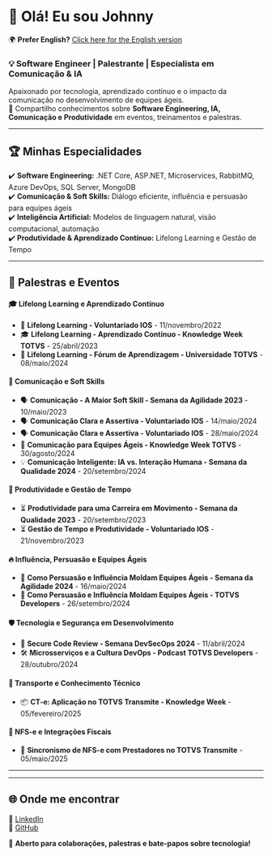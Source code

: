 # 👋 Olá! Eu sou Johnny

🌍 **Prefer English?** [Click here for the English version](README.en.md)  

### 💡 Software Engineer | Palestrante | Especialista em Comunicação & IA 

Apaixonado por tecnologia, aprendizado contínuo e o impacto da comunicação no desenvolvimento de equipes ágeis.   
🚀 Compartilho conhecimentos sobre **Software Engineering, IA, Comunicação e Produtividade** em eventos, treinamentos e palestras.

---

## 🏆 **Minhas Especialidades**  
✔️ **Software Engineering:** .NET Core, ASP.NET, Microservices, RabbitMQ, Azure DevOps, SQL Server, MongoDB  
✔️ **Comunicação & Soft Skills:** Diálogo eficiente, influência e persuasão para equipes ágeis  
✔️ **Inteligência Artificial:** Modelos de linguagem natural, visão computacional, automação  
✔️ **Produtividade & Aprendizado Contínuo:** Lifelong Learning e Gestão de Tempo  

---

## 🎤 **Palestras e Eventos**  

#### 🎓 **Lifelong Learning e Aprendizado Contínuo**  
- 🏫 **Lifelong Learning - Voluntariado IOS** - 11/novembro/2022  
- 🎓 **Lifelong Learning - Aprendizado Contínuo - Knowledge Week TOTVS** - 25/abril/2023  
- 🏫 **Lifelong Learning - Fórum de Aprendizagem - Universidade TOTVS** - 08/maio/2024  

#### 💬 **Comunicação e Soft Skills**  
- 🗣️ **Comunicação - A Maior Soft Skill - Semana da Agilidade 2023** - 10/maio/2023  
- 🗣️ **Comunicação Clara e Assertiva - Voluntariado IOS** - 14/maio/2024  
- 🗣️ **Comunicação Clara e Assertiva - Voluntariado IOS** - 28/maio/2024  
- 🎤 **Comunicação para Equipes Ágeis - Knowledge Week TOTVS** - 30/agosto/2024  
- 💡 **Comunicação Inteligente: IA vs. Interação Humana - Semana da Qualidade 2024** - 20/setembro/2024  

#### 🚀 **Produtividade e Gestão de Tempo**  
- ⏳ **Produtividade para uma Carreira em Movimento - Semana da Qualidade 2023** - 20/setembro/2023  
- ⏳ **Gestão de Tempo e Produtividade - Voluntariado IOS** - 21/novembro/2023  

#### 🔥 **Influência, Persuasão e Equipes Ágeis**  
- 🎯 **Como Persuasão e Influência Moldam Equipes Ágeis - Semana da Agilidade 2024** - 16/maio/2024  
- 🎯 **Como Persuasão e Influência Moldam Equipes Ágeis - TOTVS Developers** - 26/setembro/2024  

#### 🛡️ **Tecnologia e Segurança em Desenvolvimento**  
- 🔐 **Secure Code Review - Semana DevSecOps 2024** - 11/abril/2024  
- 🛠️ **Microsserviços e a Cultura DevOps - Podcast TOTVS Developers** - 28/outubro/2024  

#### 🚛 **Transporte e Conhecimento Técnico**  
- 📦 **CT-e: Aplicação no TOTVS Transmite - Knowledge Week** - 05/fevereiro/2025    

#### 🧾 **NFS-e e Integrações Fiscais**  
- 📝 **Sincronismo de NFS-e com Prestadores no TOTVS Transmite** - 05/maio/2025  

---

---

## 🌐 **Onde me encontrar**  
🔗 [LinkedIn](https://br.linkedin.com/in/johnnye31dockhorn)  
🔗 [GitHub](https://github.com/JohnnyDockhorn)    

📩 **Aberto para colaborações, palestras e bate-papos sobre tecnologia!**  
